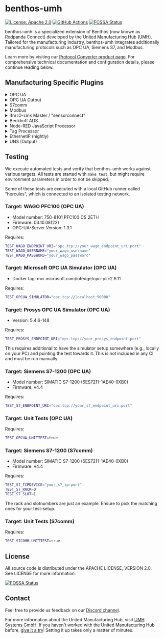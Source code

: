# benthos-umh

[![License: Apache 2.0](https://img.shields.io/badge/License-Apache2.0-blue.svg)](https://www.apache.org/licenses/LICENSE-2.0)
[![GitHub Actions](https://github.com/united-manufacturing-hub/benthos-umh/workflows/main/badge.svg)](https://github.com/united-manufacturing-hub/benthos-umh/actions)
[![FOSSA Status](https://app.fossa.com/api/projects/git%2Bgithub.com%2Funited-manufacturing-hub%2Fbenthos-umh.svg?type=shield)](https://app.fossa.com/projects/git%2Bgithub.com%2Funited-manufacturing-hub%2Fbenthos-umh?ref=badge_shield)

benthos-umh is a specialized extension of Benthos (now known as Redpanda Connect) developed by the [United Manufacturing Hub (UMH)](https://www.umh.app). Tailored for the manufacturing industry, benthos-umh integrates additionally manufacturing protocols such as OPC UA, Siemens S7, and Modbus.

Learn more by visiting our [Protocol Converter product page](https://www.umh.app/product/protocol-converter). For comprehensive technical documentation and configuration details, please continue reading below.

## Manufacturing Specific Plugins
<details>
<summary>
OPC UA
</summary>

### OPC UA (Input)

The plugin is designed to browse and subscribe to all child nodes within a folder for each configured NodeID, provided that the NodeID represents a folder. It features a recursion depth of up to 10 levels, enabling thorough exploration of nested folder structures. The browsing specifically targets nodes organized under the OPC UA 'Organizes' relationship type, intentionally excluding nodes under 'HasProperty' and 'HasComponent' relationships. Additionally, the plugin does not browse Objects represented by red, blue, or green cube icons in UAExpert.

Subscriptions are selectively managed, with tags having a DataType of null being excluded from subscription. Also, by default, the plugin does not subscribe to the properties of a tag, such as minimum and maximum values.

#### Datatypes
The plugin has been rigorously tested with an array of datatypes, both as single values and as arrays. The following datatypes have been verified for compatibility:

- `Boolean`
- `Byte`
- `DateTime`
- `Double`
- `Enumeration`
- `ExpandedNodeId`
- `Float`
- `Guid`
- `Int16`
- `Int32`
- `Int64`
- `Integer`
- `LocalizedText`
- `NodeId`
- `Number`
- `QualifiedName`
- `SByte`
- `StatusCode`
- `String`
- `UInt16`
- `UInt32`
- `UInt64`
- `UInteger`
- `ByteArray`
- `ByteString`
- `Duration`
- `LocaleId`
- `UtcTime`
- `Variant`
- `XmlElement`

There are specific datatypes which are currently not supported by the plugin and attempting to use them will result in errors. These include:

- Two-dimensional arrays
- UA Extension Objects
- Variant arrays (Arrays with multiple different datatypes)


#### Authentication and Security

In benthos-umh, we design security and authentication to be as robust as possible while maintaining flexibility. The software automates the process of selecting the highest level of security offered by an OPC-UA server for the selected Authentication Method, but the user can specify their own Security Policy / Security Mode if they want (see below at Configuration options)

##### Supported Authentication Methods

- **Anonymous**: No extra information is needed. The connection uses the highest security level available for anonymous connections.
- **Username and Password**: Specify the username and password in the configuration. The client opts for the highest security level that supports these credentials.
- **Certificate (Future Release)**: Certificate-based authentication is planned for future releases.

#### Metadata outputs

The plugin provides metadata for each message, that can be used to create a topic for the output, as shown in the example above. The metadata can also be used to create a unique identifier for each message, which is useful for deduplication.

| Metadata                 | Description                                                                                                                                          |
|--------------------------|------------------------------------------------------------------------------------------------------------------------------------------------------|
| `opcua_tag_name`         | The sanitized ID of the Node that sent the message. This is always unique between nodes                                                              |
| `opcua_tag_path`        | A dot-separated path to the tag, created by joining the BrowseNames.                                                                                 |
| `opcua_tag_group`        | Other name for `opcua_tag_path`                                                                                  |
| `opcua_tag_type`         | The data type of the node optimized for benthos, which can be either a number, string or bool. For the original one, check out `opcua_attr_datatype` |
| `opcua_source_timestamp` | The SourceTimestamp of the OPC UA node                                                                                                               |
| `opcua_server_timestamp` | The ServerTimestamp of the OPC UA node                                                                                                               |
| `opcua_attr_nodeid`      | The NodeID attribute of the Node as a string                                                                                                         |
| `opcua_attr_nodeclass`   | The NodeClass attribute of the Node as a string                                                                                                      |
| `opcua_attr_browsename`  | The BrowseName attribute of the Node as a string                                                                                                     |
| `opcua_attr_description` | The Description attribute of the Node as a string                                                                                                    |
| `opcua_attr_accesslevel` | The AccessLevel attribute of the Node as a string                                                                                                    |
| `opcua_attr_datatype`    | The DataType attribute of the Node as a string                                                                                                       |

Taking as example the following OPC-UA structure:

```text
Root
└── ns=2;s=FolderNode
    ├── ns=2;s=Tag1
    ├── ns=2;s=Tag2
    └── ns=2;s=SubFolder
        ├── ns=2;s=Tag3
        └── ns=2;s=Tag4
```

Subscribing to `ns=2;s=FolderNode` would result in the following metadata:

| `opcua_tag_name` | `opcua_tag_group`      |
|------------------|------------------------|
| `Tag1`           | `FolderNode`           |
| `Tag2`           | `FolderNode`           |
| `Tag3`           | `FolderNode.SubFolder` |
| `Tag4`           | `FolderNode.SubFolder` |

#### Configuration Options

The following options can be specified in the `benthos.yaml` configuration file:

```yaml
input:
  opcua:
    endpoint: 'opc.tcp://localhost:46010'
    nodeIDs: ['ns=2;s=IoTSensors']
    username: 'your-username'  # optional (default: unset)
    password: 'your-password'  # optional (default: unset)
    insecure: false | true # DEPRECATED, see below
    securityMode: None | SignAndEncrypt # optional (default: unset)
    securityPolicy: None | Basic128Rsa15 | Basic256 | Basic256Sha256  # optional (default: unset)
    serverCertificateFingerprint: 'sha3-fingerprint-of-cert' # optional (default: unset)
    clientCertificate: 'your-fixed-base64-encoded-certificate' # optional (default: unset)
    userCertificate: 'base64-encoded-user-PEM-certificate' # optional (default: unset)
    userPrivateKey: 'base64-encoded-user-PEM-private-key' # optional (default: unset)
    subscribeEnabled: false | true # optional (default: false)
    useHeartbeat: false | true # optional (default: false)
    pollRate: 1000 # optional (default: 1000) The rate in milliseconds at which to poll the OPC UA server when not using subscriptions
    autoReconnect: false | true # optional (default: false)
    reconnectIntervalInSeconds: 5 # optional (default: 5) The rate in seconds at which to reconnect to the OPC UA server when the connection is lost
```

##### Endpoint

You can specify the endpoint in the configuration file. Node endpoints are automatically discovered and selected based on the authentication method.

```yaml
input:
  opcua:
    endpoint: 'opc.tcp://localhost:46010'
    nodeIDs: ['ns=2;s=IoTSensors']
```

##### Node IDs

You can specify the node IDs in the configuration file (currently only namespaced node IDs are supported):

```yaml
input:
  opcua:
    endpoint: 'opc.tcp://localhost:46010'
    nodeIDs: ['ns=2;s=IoTSensors']
```

##### Username and Password

If you want to use username and password authentication, you can specify them in the configuration file:

```yaml
input:
  opcua:
    endpoint: 'opc.tcp://localhost:46010'
    nodeIDs: ['ns=2;s=IoTSensors']
    username: 'your-username'
    password: 'your-password'
```

#### User Certificate and Private Key
  - **Keys**: `userCertificate`, `userPrivateKey`
  - **Description**: Credentials for User certificate-based authentication.
  - `userCertificate`: Base64-encoded certificate in either PEM (.pem) or DER (.der) format.
  - `userPrivateKey`: Base64-encoded private key in PEM (.pem) format only.
  - Certificate-based authentication provides stronger security than username/password for high-security environments.
  - Proper protection of the private key and certificate validation on both client and server are essential.
  - **Configuration Example**:

```yaml
input:
  opcua:
    endpoint: 'opc.tcp://localhost:46010'
    nodeIDs: ['ns=2;s=IoTSensors']
    securityMode: SignAndEncrypt
    securityPolicy: Basic256Sha256
    userCertificate: 'base64-encoded certificate (.pem or .der)'
    userPrivateKey: 'base64-encoded private key (.pem only)'
```

##### Security Options

> To ensure a fully secure connection, you must explicitly configure all of the following security options. However, if these settings seem overwhelming, you can leave them unspecified. In that case, **benthos-umh** will automatically scan for and connect to available endpoints until it succeeds—and then it will log the recommended security settings for your future configuration.

OPC UA supports various security modes and security policies. These options define how messages are signed or encrypted and which cryptographic algorithms are used. In the configuration, you can specify the following:

- **Security Mode**: Defines the level of security applied to messages.
  - **Key**: `securityMode`
  - **Values**:
    - **None**: No security is applied; messages are neither signed nor encrypted.
    - **Sign**: Messages are signed for integrity and authenticity but not encrypted.
    - **SignAndEncrypt**: The highest level of security where messages are both signed and encrypted.

- **Security Policy**: Specifies the cryptographic algorithms used for signing/encrypting messages.
  - **Key**: `securityPolicy`
  - **Values**:
    - **None**: No security applied.
    - **Basic128Rsa15** (**deprecated**): Insecure due to SHA-1. Often disabled on servers by default.
    - **Basic256** (**deprecated**): Insecure due to SHA-1. Often disabled on servers by default.
    - **Basic256Sha256**: Recommended. Uses SHA-256 and provides stronger security.

- **Server Certificate Fingerprint**:
  - **Key**: `serverCertificateFingerprint`
  - **Description**: A SHA3-512 hash of the server’s certificate, used to verify you are connecting to the correct server.
  - If you specify this field, the client will verify that the server’s certificate matches the given fingerprint. If there’s a mismatch, the connection is rejected.
  - If omitted while **still using encryption** (`Sign` or `SignAndEncrypt`), the client will attempt to connect and then **log** the server’s actual fingerprint. You can copy that fingerprint into your config to be certain you’re connecting to the intended server.
  - In future releases, omitting the fingerprint may become a warning or block deployment in certain environments.

- **Client Certificate**:
  - **Key**: `clientCertificate`
  - **Description**: A Base64‐encoded PEM bundle (certificate + private key).
  - When using encryption (`Sign` or `SignAndEncrypt`), the client must present a certificate to the server. If you **do not** provide one, the system **auto‐generates** a random certificate at startup.
  - The auto‐generated certificate is logged in Base64 so you can copy/paste it into your configuration. This allows the server to trust the same client certificate across restarts instead of generating a new one each time.
  - Whenever a certificate is created, and the OPC UA server's settings do not allow automatic acceptance of client certificates, you will need to manually trust the client certificate in the server's settings. The client's name will be displayed, enabling you to uniquely identify it in the certificate list.


If you want to connect with security options, you will at least have to provide the following sample:

```yaml
input:
  opcua:
    endpoint: 'opc.tcp://localhost:46010'
    nodeIDs: ['ns=2;s=IoTSensors']
    securityMode: SignAndEncrypt
    securityPolicy: Basic256Sha256
    serverCertificateFingerprint: 'sha3-fingerprint-of-cert'
    clientCertificate: 'your-fixed-base64-encoded-certificate' # optional but recommended
```


##### Insecure Mode

This is now deprecated. By default, benthos-umh will now connect via SignAndEncrypt and Basic256Sha256 and if this fails it will fall back to insecure mode.

##### Pull and Subscribe Methods

Benthos-umh supports two modes of operation: pull and subscribe. In pull mode, it pulls all nodes every second, regardless of changes. In subscribe mode, it only sends data when there's a change in value, reducing unnecessary data transfer.

| Method    | Advantages                                                                                                                                                                                                                                    | Disadvantages                                                                                                        |
|-----------|-----------------------------------------------------------------------------------------------------------------------------------------------------------------------------------------------------------------------------------------------|----------------------------------------------------------------------------------------------------------------------|
| Pull      | - Provides real-time data visibility, e.g., in MQTT Explorer. <br> - Clearly differentiates between 'no data received' and 'value did not change' scenarios, which can be crucial for documentation and proving the OPC-UA client's activity. | - Results in higher data throughput as it pulls all nodes at the configured poll rate (default: every second), regardless of changes. |
| Subscribe | - Data is sent only when there's a change in value, reducing unnecessary data transfer.                                                                                                                                                       | - Less visibility into real-time data status, and it's harder to differentiate between no data and unchanged values. |

```yaml
input:
  opcua:
    endpoint: 'opc.tcp://localhost:46010'
    nodeIDs: ['ns=2;s=IoTSensors']
    subscribeEnabled: true
```

##### UseHeartbeat

If you are unsure if the OPC UA server is actually sending new data, you can enable `useHeartbeat` by setting it to true. It will automatically subscribe to the OPC UA server time, and will re-connect automatically if it does not receive an update within 10 seconds.

```yaml
input:
  opcua:
    useHeartbeat: true
```

##### Browse Hierarchical References (Option until version 0.5.2)

**NOTE**: This property is removed in version 0.6.0 and made as a standard way to browse OPCUA nodes. From version 0.6.0 onwards, opcua_plugin will browse all nodes with Hierarchical References.

The plugin offers an option to browse OPCUA nodes by following Hierarchical References. By default, this feature is disabled (`false`), which means the plugin will only browse a limited subset of reference types, including:
- `HasComponent`
- `Organizes`
- `FolderType`
- `HasNotifier`

When set to `true`, the plugin will explore a broader range of node references. For a deeper understanding of the different reference types, refer to the [Standard References Type documentation](https://qiyuqi.gitbooks.io/opc-ua/content/Part3/Chapter7.html).

**Recommendation**: Enable this option (`browseHierarchicalReferences: true`) for more comprehensive node discovery.

```yaml
input:
  opcua:
    browseHierarchicalReferences: true
```

##### Auto Reconnect

If the connection is lost, the plugin will automatically reconnect to the OPC UA server. This is useful if the OPC UA server is unstable or if the network is unstable.

```yaml
input:
  opcua:
    autoReconnect: true
```

##### Reconnect Interval

The interval in seconds at which to reconnect to the OPC UA server when the connection is lost. This is only used if `autoReconnect` is set to true.

```yaml
input:
  opcua:
    reconnectIntervalInSeconds: 5
```
</details>

<details>
<summary>
OPC UA Output
</summary>

### OPC UA Output

The **OPC UA output** plugin writes data into an OPC UA server (e.g., a PLC). This plugin supports optional read-back (handshake) to confirm the write.

> **Data Transformations**
> It is recommended to perform JSON-to-field transformations _before_ this plugin (e.g., via [Node-RED JavaScript](#node-red-javascript-processor) or [Bloblang](https://www.benthos.dev/docs/guides/bloblang/about)). That way, you feed the final fields directly to this plugin without extra logic here.

---

#### Basic Configuration

```yaml
output:
  opcua:
    # endpoint, username, password, securityMode, securityPolicy, serverCertificateFingerprint, clientCertificate
    # see OPC UA Input for more information

    nodeMappings:
      - nodeId: "ns=2;s=MySetpoint"
        valueFrom: "setpoint"   # The JSON field to write
        dataType: "Int32"       # OPC UA data type (required)
      - nodeId: "ns=2;s=MyEnableFlag"
        valueFrom: "enable_flag"
        dataType: "Boolean"     # OPC UA data type (required)

    handshake:
      enabled: true               # enable read-back
      readbackTimeoutMs: 2000     # how long to wait for the new value to appear

      maxWriteAttempts: 3         # how many times to retry if the write fails
      timeBetweenRetriesMs: 1000  # time (ms) between write retries
```

#### Supported Data Types

The OPC UA output plugin supports the following commonly used data types for writing to OPC UA servers:

- `Boolean`: True/false values
- `Byte`: 8-bit unsigned integer (0 to 255)
- `SByte`: 8-bit signed integer (-128 to 127)
- `Int16`: 16-bit signed integer
- `UInt16`: 16-bit unsigned integer
- `Int32`: 32-bit signed integer
- `UInt32`: 32-bit unsigned integer
- `Int64`: 64-bit signed integer
- `UInt64`: 64-bit unsigned integer
- `Float`: 32-bit floating-point number
- `Double`: 64-bit floating-point number
- `String`: UTF-8 encoded string
- `DateTime`: Date and time values

**Note:** When selecting a data type, ensure it matches the expected type on the OPC UA server. Mismatched types may cause write operations to fail or data to be interpreted incorrectly.

**Fields:**

| Field                                   | Description                                                                                                                                                         |
|-----------------------------------------|---------------------------------------------------------------------------------------------------------------------------------------------------------------------|
| **nodeMappings** (array)               | List of nodes to write to, each with:<br>- `nodeId`: The OPC UA Node ID, e.g., `"ns=2;s=MyVariable"`<br>- `valueFrom`: The JSON field name (string) in your message containing the final value.<br>- `dataType`: The OPC UA data type for the value (e.g., `"Boolean"`, `"Int32"`, `"Double"`, etc.) |
| **handshake**                           | (Optional) A sub-config for read-back validation.                                                                                                                   |
| **handshake.enabled**                  | Default `true` (for safe writes). If `true`, the plugin attempts to read the node(s) after writing. If the new value doesn’t match, the write is considered failed. |
| **handshake.readbackTimeoutMs**         | How long to wait for the server to show the updated value. If it times out, the plugin fails (Benthos will not ACK the message).                                    |
| **handshake.maxWriteAttempts**         | Number of write attempts if the server fails (default 1).                                                                                                           |
| **handshake.timeBetweenRetriesMs**      | Delay between write attempts (default 1000 ms).                                                                                                                     |

---

#### Usage Example

**Incoming Message** (e.g., from a Benthos input or pipeline):
```json
{
  "setpoint": 123,
  "enable_flag": true
}
```

**Plugin Configuration**:
```yaml
output:
  opcua:
    endpoint: "opc.tcp://192.168.0.10:4840"
    nodeMappings:
      - nodeId: "ns=2;s=MySetpoint"
        valueFrom: "setpoint"
        dataType: "Int32"
      - nodeId: "ns=2;s=MyEnableFlag"
        valueFrom: "enable_flag"
        dataType: "Boolean"

    handshake:
      enabled: true
      readbackTimeoutMs: 2000
      maxWriteAttempts: 3
      timeBetweenRetriesMs: 1000
```

**Behavior**:
1. The plugin connects to the OPC UA server at `opc.tcp://192.168.0.10:4840`.
2. It **writes** the field `setpoint=123` to node `ns=2;s=MySetpoint` and `enable_flag=true` to `ns=2;s=MyEnableFlag`.
3. Immediately after, it **reads** these nodes back:
   - If the server now reports `MySetpoint=123` and `MyEnableFlag=true`, the write is considered successful.
   - If the read times out after 2 s or shows a different value, the plugin fails the write. Benthos will *not* ACK the message upstream, so it can be retried or routed to an error output.
4. Assuming success, the message is **acknowledged** and removed from the pipeline.

If, for example, the `ns=2;s=MyEnableFlag` node is read-only or the server rejects the update, the read-back will fail, causing the plugin to retry up to 3 times (`maxWriteAttempts`). If all attempts fail, Benthos escalates the failure.

---

#### Handshake & Acknowledgment

By default, the plugin **reads back** each node it wrote to confirm the new value appears. This ensures:

1. **Benthos Message ACK**: If the read-back fails or times out, the output plugin fails. Benthos will _not_ acknowledge the message upstream, and you can configure fallback or retry strategies.
2. **Consistent Setpoints**: If the OPC UA server discards or modifies the value, you’ll see an immediate error.

> **Disable** the handshake by setting `handshake.enabled: false` if you prefer no read-back check (faster, but less safe).

**Example**: If you disable the handshake:
```yaml
handshake:
  enabled: false
```
The plugin will write to the OPC UA server but **not** confirm. It will “succeed” as soon as the write request is sent.

---

#### Implementation Details & Future Outlook

For many industrial use cases, you might need more than just writing a value and reading it back:

1. **De-duplication**: If you re-send the same “command” multiple times, do you want the PLC to ignore duplicates?
   - *Now*: Implement a unique command ID (UUID) in your message and let the PLC store/ignore duplicates. Or handle it in your Benthos pipeline (e.g., a “dedupe” processor).
   - *Future*: We may add a built-in “ActionUUID” handshake, which compares a known ID in another read node.

2. **Time-Window Checks**: Only accept a command if it arrives before a certain expiration.
   - *Now*: Use a preceding [nodered_js processor](#node-red-javascript-processor) or Bloblang to drop the message if `timestamp_now - msg.timestamp > threshold`.
   - *Future*: We might add plugin-level config like `rejectOlderThanMs` if demand arises.

3. **Separate Acknowledgment Node**: Some PLCs use a separate ack node (e.g., `CommandAck`) that signals the command was _processed_.
   - *Now*: Implement in the PLC + a custom “double read” with a second plugin instance (or a separate input that waits for the ack).
   - *Future*: We may add an advanced handshake config that reads a different node (rather than the same node) and checks for a specific “ACK” value.

With Benthos, the “at least once” acknowledgment ensures that if writing fails, the message can be retried or routed. This plugin’s minimal default handshake (read-back from the same node) is a strong start for safer OPC UA setpoints, and we’ll grow it over time if more advanced scenarios are needed.

</details>

<details>
<summary>
S7comm
</summary>

### S7comm

This input is tailored for the S7 communication protocol, facilitating a direct connection with S7-300, S7-400, S7-1200, and S7-1500 series PLCs.

For more modern PLCs like the S7-1200 and S7-1500 the following two changes need to be done to use them:
1. "Optimized block access" must be disabled for the DBs we want to access
2. In the "Protection" section of the CPU Properties, enable the "Permit access with PUT/GET" checkbox

#### Configuration
```yaml
input:
  s7comm:
    tcpDevice: '192.168.0.1' # IP address of the S7 PLC
    rack: 0                  # Rack number of the PLC. Defaults to 0
    slot: 1                  # Slot number of the PLC. Defaults to 1
    batchMaxSize: 480         # Maximum number of addresses per batch request. Defaults to 480
    timeout: 10             # Timeout in seconds for connections and requests. Default to 10
    disableCPUInfo: false # Set this to true to not fetch CPU information from the PLC. Should be used when you get the error 'Failed to get CPU information'
    addresses:               # List of addresses to read from
      - "DB1.DW20"     # Accesses a double word at location 20 in data block 1
      - "DB1.S30.10"   # Accesses a 10-byte string at location 30 in data block 1
```

#### Configuration Parameters

- **tcpDevice**: IP address of the Siemens S7 PLC.
- **rack**: Identifies the physical location of the CPU within the PLC rack.
- **slot**: Identifies the specific CPU slot within the rack.
- **batchMaxSize**: Maximum count of addresses bundled in a single batch request. This affects the PDU size.
- **timeout**: Timeout duration in milliseconds for connection attempts and read requests.
- **disableCPUInfo**: Set this to true to not fetch CPU information from the PLC. Should be used when you get the error 'Failed to get CPU information'
- **addresses**: Specifies the list of addresses to read. The format for addresses is `<area>.<type><address>[.extra]`, where:
  - `area`: Specifies the direct area access, e.g., "DB1" for data block one. Supported areas include inputs (`PE`), outputs (`PA`), Merkers (`MK`), DB (`DB`), counters (`C`), and timers (`T`).
  - `type`: Indicates the data type, such as bit (`X`), byte (`B`), word (`W`), double word (`DW`), integer (`I`), double integer (`DI`), real (`R`), date-time (`DT`), and string (`S`). Some types require an 'extra' parameter, e.g., the bit number for `X` or the maximum length for `S`.

#### Output

Similar to the OPC UA input, this outputs for each address a single message with the payload being the value that was read. To distinguish messages, you can use meta("s7_address") in a following benthos bloblang processor.

</details>
<details>
<summary>
Modbus
</summary>

### Modbus

The Modbus plugin facilitates communication with various types of Modbus devices. It supports reading from four types of registers: coils, discrete inputs, holding registers, and input registers. Each data item configuration requires specifying the register type, address, and the data type to be read. The plugin supports multiple data types including integers, unsigned integers, floats, and strings across different sizes and formats.

Data reads can be configured to occur at a set interval, allowing for consistent data polling. Advanced features like register optimization and workarounds for device-specific quirks are also supported to enhance communication efficiency and compatibility.

#### Metadata Outputs

For each read operation, the plugin outputs detailed metadata that includes various aspects of the read operation, which can be utilized to effectively tag, organize, and utilize the data within a system. This metadata encompasses identifiers, data types, and register specifics to ensure precise tracking and utilization of the Modbus data.

Below is the extended metadata output schema provided by the plugin:

| Metadata                   | Description                                                                     |
|----------------------------|---------------------------------------------------------------------------------|
| `modbus_tag_name`          | Sanitized tag name, with special characters removed for compatibility.          |
| `modbus_tag_name_original` | Original tag name, as defined in the device configuration.                      |
| `modbus_tag_datatype`      | Original Modbus data type of the tag.                                           |
| `modbus_tag_datatype_json` | Data type of the tag suitable for JSON representation: number, bool, or string. |
| `modbus_tag_address`       | String representation of the tag's Modbus address.                              |
| `modbus_tag_length`        | The length of the tag in registers, relevant for string or array data types.    |
| `modbus_tag_register`      | The specific Modbus register type where the tag is located.                     |
| `modbus_tag_slaveid`       | The slave ID where the tag is coming from                                       |

This enhanced metadata schema provides comprehensive data for each read operation, ensuring that users have all necessary details for effective data management and application integration.

#### Configuration Options

Below are the comprehensive configuration options available in the configuration file for the Modbus plugin. This includes settings for device connectivity, data reading intervals, optimization strategies, and detailed data item configurations.

```yaml
input:
  modbus:
    controller: 'tcp://localhost:502'
    transmissionMode: 'TCP'
    slaveIDs:
      - 1
    timeout: '1s'
    busyRetries: 3
    busyRetriesWait: '200ms'
    timeBetweenReads: '1s'
    optimization: 'none'
    byteOrder: 'ABCD'
    addresses:
      - name: "firstFlagOfDiscreteInput"
        register: "discrete"
        address: 1
        type: "BIT"
        output: "BOOL"
      - name: "zeroElementOfInputRegister"
        register: "input"
        address: 0
        type: "UINT16"
```

##### Controller

Specifies the network address of the Modbus controller:

```yaml
input:
  modbus:
    controller: 'tcp://localhost:502'
```

##### Transmission Mode

Defines the Modbus transmission mode. Can be "TCP" (default), "RTUOverTCP", "ASCIIOverTCP":

```yaml
input:
  modbus:
    transmissionMode: 'TCP'
```

##### Slave IDs

Configure the modbus slave IDs :

```yaml
input:
  modbus:
    slaveIDs:
      - 1
      - 2
```

For backwars compatbility there is also `slaveID: 1`, which allows setting only a single Modbus slave.

##### Retry Settings & Timeout

Configurations to handle retries in case of communication failures:

```yaml
input:
  modbus:
    busyRetries: 3
    busyRetriesWait: '200ms'
    timeout: '1s'
```

##### Time Between Reads

Defines how frequently the Modbus device should be polled:

```yaml
input:
  modbus:
    timeBetweenReads: '1s'
```

##### Optimization

The Modbus plugin offers several strategies to optimize data read requests, enhancing efficiency and reducing network load when interacting with Modbus devices. These strategies are designed to adjust the organization and batching of requests based on device capabilities and network conditions.

The available optimization strategies are:
- **none**: This is the default setting where no optimization is applied. The plugin groups read requests according to the defined metrics without further optimization. Suitable for systems with simple setups or minimal performance requirements.

- **max_insert**: Enhances efficiency by collating read requests across all defined metrics and filling in gaps (non-consecutive registers) to minimize the total number of requests. This strategy is ideal for complex systems with numerous data points, as it significantly reduces network traffic and processing time.

- **shrink**: Reduces the size of each request by stripping leading and trailing fields marked with an omit flag. This can decrease the overall data payload and improve processing times, especially when many fields are optional or conditional.

- **rearrange**: Allows rearranging fields between requests to reduce the number of registers accessed while maintaining the minimal number of requests. This strategy optimizes the order of fields to minimize the spread across registers.

- **aggressive**: Similar to "rearrange" but allows mixing of groups. This approach may reduce the number of requests at the cost of accessing more registers, potentially touching more data than necessary to consolidate requests.

Each strategy can be tailored with parameters such as `OptimizationMaxRegisterFill` to control how aggressively the system attempts to optimize data reads. For example, the `max_insert` option can be configured to limit the number of additional registers filled to reduce gaps:

```yaml
input:
  modbus:
    optimization: 'max_insert'
    optimizationMaxRegisterFill: 10
```

Additional Configuration for Optimization Strategies:

- **OptimizationMaxRegisterFill**: Specifies the maximum number of registers the optimizer is allowed to insert between non-consecutive registers in the `max_insert` strategy.

##### Byte Order

The `byteOrder` configuration specifies how bytes within the registers are ordered, which is essential for correctly interpreting the data read from a Modbus device. Different devices or systems may represent multi-byte data types (like integers and floating points) in various byte orders. The options are:

- **ABCD**: Big Endian (Motorola format) where the most significant byte is stored first.
- **DCBA**: Little Endian (Intel format) where the least significant byte is stored first.
- **BADC**: Big Endian with byte swap where bytes are stored in a big-endian order but each pair of bytes is swapped.
- **CDAB**: Little Endian with byte swap where bytes are stored in little-endian order with each pair of bytes swapped.

```yaml
input:
  modbus:
    byteOrder: 'ABCD'
```

##### Modbus Workaround

The Modbus plugin incorporates specific workarounds to address compatibility and performance issues that may arise with various Modbus devices. These workarounds ensure the plugin can operate efficiently even with devices that have unique quirks or non-standard Modbus implementations.

```yaml

input:
  modbus:
    workarounds:
      pauseAfterConnect: '500ms'
      oneRequestPerField: true
      readCoilsStartingAtZero: true
      timeBetweenRequests: '100ms'
      stringRegisterLocation: 'upper'
```

1. **Pause After Connect**
  - **Description**: Introduces a delay before sending the first request after establishing a connection.
  - **Purpose**: This is particularly useful for slow devices that need time to stabilize a connection before they can process requests.
  - **Default**: `0s`
  - **Configuration Example**:
    ```yaml
    pauseAfterConnect: '500ms'
    ```

2. **One Request Per Field**
  - **Description**: Configures the system to send each field request separately.
  - **Purpose**: Some devices may have limitations that prevent them from handling multiple field requests in a single Modbus transaction. Isolating requests ensures compatibility.
  - **Default**: `false`
  - **Configuration Example**:
    ```yaml
    oneRequestPerField: true
    ```

3. **Read Coils Starting at Zero**
  - **Description**: Adjusts the starting address for reading coils to begin at address 0 instead of 1.
  - **Purpose**: Certain devices may map their coil addresses starting from 0, which is non-standard but not uncommon.
  - **Default**: `false`
  - **Configuration Example**:
    ```yaml
    readCoilsStartingAtZero: true
    ```

4. **Time Between Requests**
  - **Description**: Sets the minimum interval between consecutive requests to the same device.
  - **Purpose**: Prevents the overloading of Modbus devices by spacing out the requests, which is critical in systems where devices are sensitive to high traffic.
  - **Default**: `0s`
  - **Configuration Example**:
    ```yaml
    timeBetweenRequests: '100ms'
    ```

5. **String Register Location**
  - **Description**: Specifies which part of the register to use for string data after byte-order conversion.
  - **Options**:
    - `lower`: Uses only the lower byte of each register.
    - `upper`: Uses only the upper byte of each register.
    - If left empty, both bytes of the register are used.
  - **Purpose**: Some devices may place string data only in specific byte locations within a register, necessitating this adjustment for correct string interpretation.
  - **Default**: Both bytes used.
  - **Configuration Example**:
    ```yaml
    stringRegisterLocation: 'upper'
    ```

##### Addresses

The Modbus plugin provides a highly configurable way to specify which data points (addresses) to read from Modbus devices. Each address configuration allows precise definition of what data to read, how it's interpreted, and how it should be scaled or formatted before use.
```yaml
input:
  modbus:
    addresses:
      - name: "firstFlagOfDiscreteInput"
        register: "discrete"
        address: 1
        type: "BIT"
        output: "BOOL"
      - name: "zeroElementOfInputRegister"
        register: "input"
        address: 0
        type: "UINT16"
```

1. **Name**
  - **Description**: Identifier for the data point being configured.
  - **Configuration Example**:
    ```yaml
    name: "TemperatureSensor"
    ```

2. **Register**
  - **Description**: Specifies the type of Modbus register to query. Options include "coil", "discrete", "holding", or "input".
  - **Default**: "holding"
  - **Configuration Example**:
    ```yaml
    register: "holding"
    ```

3. **Address**
  - **Description**: The Modbus register address from which data should be read.
  - **Configuration Example**:
    ```yaml
    address: 3
    ```

4. **Type**
  - **Description**: Specifies the data type of the field, which determines how the data read from the register is interpreted. This setting is crucial as it affects how the raw data from Modbus registers is processed and used. The available data types cater to various data resolutions and formats, ranging from single-bit signals to full 64-bit precision, including special formats for strings and floating-point numbers.
  - **Options**:
    - `BIT`: Single bit of a register.
    - `INT8L`: 8-bit integer (low byte).
    - `INT8H`: 8-bit integer (high byte).
    - `UINT8L`: 8-bit unsigned integer (low byte).
    - `UINT8H`: 8-bit unsigned integer (high byte).
    - `INT16`: 16-bit integer.
    - `UINT16`: 16-bit unsigned integer.
    - `INT32`: 32-bit integer.
    - `UINT32`: 32-bit unsigned integer.
    - `INT64`: 64-bit integer.
    - `UINT64`: 64-bit unsigned integer.
    - `FLOAT16`: 16-bit floating point (IEEE 754).
    - `FLOAT32`: 32-bit floating point (IEEE 754).
    - `FLOAT64`: 64-bit floating point (IEEE 754).
    - `STRING`: A sequence of bytes converted to a string.

5. **Length**
  - **Description**: Number of registers to read, primarily used when the data type is "STRING".
  - **Default**: 0
  - **Configuration Example**:
    ```yaml
    length: 2
    ```

6. **Bit**
  - **Description**: Relevant only for BIT data type, specifying which bit of the register to read.
  - **Default**: 0
  - **Configuration Example**:
    ```yaml
    bit: 7
    ```

7. **Scale**
  - **Description**: A multiplier applied to the numeric data read from the register, used to scale values to the desired range or unit.
  - **Default**: 0.0
  - **Configuration Example**:
    ```yaml
    scale: 0.1
    ```

8. **Output**
  - **Description**: Specifies the data type of the output field. Options include "INT64", "UINT64", "FLOAT64", or "native" (which retains the original data type without conversion).
  - **Default**: Defaults to FLOAT64 if "scale" is provided and to the input "type" class otherwise (i.e. INT* -> INT64, etc).
  - **Configuration Example**:
    ```yaml
    output: "FLOAT64"
    ```

</details>
<details>
<summary>
ifm IO-Link Master / "sensorconnect"
</summary>

### ifm IO-Link Master / "sensorconnect"

The SensorConnect plugin facilitates communication with ifm electronic’s IO-Link Masters devices, such as the AL1350 or AL1352 IO-Link Masters.
It also supports EIO404 Bluetooth mesh base stations with EIO344 Bluetooth mesh IO-Link adapters.
It enables the integration of sensor data into Benthos pipelines by connecting to the device over HTTP and processing data from connected sensors, including digital inputs and IO-Link devices.
The plugin handles parsing and interpreting IO-Link data using IODD files, converting raw sensor outputs into human-readable data.

It was previously known as [sensorconnect](https://github.com/united-manufacturing-hub/united-manufacturing-hub/tree/staging/golang/cmd/sensorconnect).

#### Configuration
Below is an example configuration demonstrating all available options for the sensorconnect plugin. This includes settings for device connectivity, IODD API URLs, and detailed device-specific configurations.
```yaml
input:
  sensorconnect:
    device_address: '192.168.0.1' # IP address of the IO-Link Master
    iodd_api: 'https://management.umh.app/iodd' # URL of the IODD API
    devices:
      - device_id: 1234
        vendor_id: 5678
        iodd_url: "https://example.com/iodd/device1234.xml"
      - device_id: 2345
        vendor_id: 6789
        iodd_url: "https://example.com/iodd/device2345.xml"
```

#### Configuration Options

##### Device Address

Specifies the IP address of the ifm IO-Link Master device

```yaml
input:
  sensorconnect:
    device_address: '192.168.0.1'
```

##### IODD API

Defines the URL of the IODD API, which is used to fetch IODD files for connected devices. Defaults to `https://management.umh.app/iodd` and should not be changed except for development purposes.

```yaml
input:
  sensorconnect:
    iodd_api: 'https://management.umh.app/iodd'
```

##### Devices

Provides a list of devices to provide for a given device_id and vendor_id,  a fallback iodd_url (in case the IODD file is not available via the IODD API).

```yaml
input:
  sensorconnect:
    devices:
      - device_id: 509 # Device ID of the IO-Link device
        vendor_id: 2035 # Vendor ID of the IO-Link device
        iodd_url: "https://yourserver.com/iodd/KEYENCE-FD-EPA1-20230410-IODD1.1.xml" # URL of the IODD file for the device. You might need to download this from the vendors website and self-host it.
```

#### Output
The payload of each message is a JSON object containing the sensor data, structured according to the data provided by the connected device. The exact structure of the payload depends on the specific sensors connected to the SensorConnect device and the data they provide.

Example for a VVB001 vibration sensor:
```json
{
  "Crest": 41,
  "Device status": 0,
  "OUT1": true,
  "OUT2": true,
  "Temperature": 394,
  "a-Peak": 2,
  "a-Rms": 0,
  "v-Rms": 0
}

```
#### Metadata Outputs

For each read operation, the plugin outputs detailed metadata that includes various aspects of the read operation, which can be utilized to effectively tag, organize, and utilize the data within a system.

Below is the extended metadata output schema provided by the plugin:

| Metadata                                 | Description                                                       |
|------------------------------------------|-------------------------------------------------------------------|
| `sensorconnect_port_mode`                | The mode of the port, e.g., digital-input or io-link.             |
| `sensorconnect_port_number`              | The number of the port on the ifm IO-Link Master device.          |
| `sensorconnect_port_iolink_vendor_id`    | The IO-Link vendor ID of the connected device (if applicable).    |
| `sensorconnect_port_iolink_device_id`    | The IO-Link device ID of the connected device (if applicable).    |
| `sensorconnect_port_iolink_product_name` | The product name of the connected IO-Link device (if applicable). |
| `sensorconnect_port_iolink_serial`       | The serial number of the connected IO-Link device.                |
| `sensorconnect_device_product_code`      | The product code of the connected IO-Link device.                 |
| `sensorconnect_device_serial_number`     | The serial number of the connected IO-Link device                 |

</details>
<details>
<summary>
Beckhoff ADS
</summary>

### Beckhoff ADS

Input for Beckhoff's ADS protocol. Supports batch reading and notifications. Beckhoff recommends limiting notifications to approximately 500 to avoid overloading the controller.
This input only supports symbols and not direct addresses.

**This plugin is community supported only. If you encounter any issues, check out the [original repository](https://github.com/RuneRoven/benthosADS) for more information, or ask around in our Discord.**

```yaml
---
input:
  ads:
    targetIP: '192.168.3.70'        # IP address of the PLC
    targetAMS: '5.3.69.134.1.1'     # AMS net ID of the target
    targetPort: 48898               # Port of the target internal gateway
    runtimePort: 801                # Runtime port of PLC system
    hostAMS: '192.168.56.1.1.1'     # Host AMS net ID. Usually the IP address + .1.1
    hostPort: 10500                 # Host port
    readType: 'interval'            # Read type, interval or notification
    maxDelay: 100                   # Max delay for sending notifications in ms
    cycleTime: 100                  # Cycle time for notification handler in ms
    intervalTime: 1000              # Interval time for reading in ms
    upperCase: true                 # Convert symbol names to all uppercase for older PLCs
    logLevel: "disabled"            # Log level for ADS connection
    symbols:                        # List of symbols to read from
      - "MAIN.MYBOOL"               # variable in the main program
      - "MAIN.MYTRIGGER:0:10"       # variable in the main program with 0ms max delay and 10ms cycleTime
      - "MAIN.SPEEDOS"
      - ".superDuperInt"            # Global variable
      - ".someStrangeVar"

pipeline:
  processors:
    - bloblang: |
        root = {
          meta("symbol_name"): this,
          "timestamp_ms": (timestamp_unix_nano() / 1000000).floor()
        }
output:
  stdout: {}

logger:
  level: ERROR
  format: logfmt
  add_timestamp: true
  ```

#### Connection to ADS
Connecting to an ADS device involves routing traffic through a router using the AMS net ID.
There are basically 2 ways for setting up the connection. One approach involves using the Twincat connection manager to locally scan for the device on the host and add a connection using the correct PLC credentials. The other way is to log in to the PLC using the Twincat system manager and add a static route from the PLC to the client. This is the preferred way when using benthos on a Kubernetes cluster since you have no good way of installing the connection manager.

#### Configuration Parameters
- **targetIP**: IP address of the PLC
- **targetAMS**: AMS net ID of the target
- **targetPort**: Port of the target internal gateway
- **runtimePort**: Runtime port of PLC system,  800 to 899. Twincat 2 uses ports 800 to 850, while Twincat 3 is recommended to use ports 851 to 899. Twincat 2 usually have 801 as default and Twincat 3 uses 851
- **hostAMS**: Host AMS net ID. Usually the IP address + .1.1
- **hostPort**: Host port
- **readType**: Read type for the symbols. Interval means benthos reads all symbols at a specified interval and notification is a function in the PLC where benthos sends a notification request to the PLC and the PLC adds the symbol to its internal notification system and sends data whenever there is a change.
- **maxDelay**: Default max delay for sending notifications in ms. Sets a maximum time for how long after the change the PLC must send the notification
- **cycleTime**: Default cycle time for notification handler in ms. Tells the notification handler how often to scan for changes. For symbols like triggers that is only true or false for 1 PLC cycle it can be necessary to use a low value.
- **intervalTime**: Interval time for reading in ms. For reading batches of symbols this sets the time between readings
- **upperCase**: Converts symbol names to all uppercase for older PLCs. For Twincat 2 this is often necessary.
- **logLevel**: Log level for ADS connection sets the log level of the internal log function for the underlying ADS library
- **symbols**: List of symbols to read from in the format <function.variable:maxDelay:cycleTime>, e.g., "MAIN.MYTRIGGER:0:10" is a variable in the main program with 0ms max delay and 10ms cycle time,  "MAIN.MYBOOL" is a variable in the main program with no extra arguments, so it will use the default max delay and cycle time. ".superDuperInt" is a global variable with no extra arguments. All global variables must start with a <.> e.g., ".someStrangeVar"

#### Output

Similar to the OPC UA input, this outputs for each address a single message with the payload being the value that was read. To distinguish messages, you can use meta("symbol_name") in a following benthos bloblang processor.

</details>

<details>
<summary>
Node-RED JavaScript Processor
</summary>

### Node-RED JavaScript Processor

The Node-RED JavaScript processor allows you to write JavaScript code to process messages in a style similar to Node-RED function nodes. This makes it easy to port existing Node-RED functions to Benthos or write new processing logic using familiar JavaScript syntax.

Use the `nodered_js` processor instead of the `tag_processor` when you need full control over the payload and require custom processing logic that goes beyond standard tag or time series data handling. This processor allows you to write custom JavaScript code to manipulate both the payload and metadata, providing the flexibility to implement complex transformations, conditional logic, or integrate with other systems.

#### Configuration

```yaml
pipeline:
  processors:
    - nodered_js:
        code: |
          // Your JavaScript code here
          return msg;
```

#### Message Format

Messages in Benthos and in the JavaScript processor are handled differently:

**In Benthos/Bloblang:**
```yaml
# Message content is the message itself
root = this   # accesses the message content

# Metadata is accessed via meta() function
meta("some_key")   # gets metadata value
meta some_key = "value"   # sets metadata
```

**In JavaScript (Node-RED style):**
```javascript
// Message content is in msg.payload
msg.payload   // accesses the message content

// Metadata is in msg.meta
msg.meta.some_key   // accesses metadata
```

The processor automatically converts between these formats.

#### Examples

1. **Pass Through Message**
Input message:
```json
{
  "temperature": 25.5,
  "humidity": 60
}
```

Metadata:
```yaml
sensor_id: "temp_1"
location: "room_a"
```

JavaScript code:
```yaml
pipeline:
  processors:
    - nodered_js:
        code: |
          // Message arrives as:
          // msg.payload = {"temperature": 25.5, "humidity": 60}
          // msg.meta = {"sensor_id": "temp_1", "location": "room_a"}

          // Simply pass through
          return msg;
```

Output: Identical to input

2. **Modify Message Payload**
Input message:
```json
["apple", "banana", "orange"]
```

JavaScript code:
```yaml
pipeline:
  processors:
    - nodered_js:
        code: |
          // msg.payload = ["apple", "banana", "orange"]
          msg.payload = msg.payload.length;
          return msg;
```

Output message:
```json
3
```

3. **Create New Message**
Input message:
```json
{
  "raw_value": 1234
}
```

JavaScript code:
```yaml
pipeline:
  processors:
    - nodered_js:
        code: |
          // Create new message with transformed data
          var newMsg = {
            payload: {
              processed_value: msg.payload.raw_value * 2,
              timestamp: Date.now()
            }
          };
          return newMsg;
```

Output message:
```json
{
  "processed_value": 2468,
  "timestamp": 1710254879123
}
```

4. **Drop Messages (Filter)**
Input messages:
```json
{"status": "ok"}
{"status": "error"}
{"status": "ok"}
```

JavaScript code:
```yaml
pipeline:
  processors:
    - nodered_js:
        code: |
          // Only pass through messages with status "ok"
          if (msg.payload.status === "error") {
            return null;  // Message will be dropped
          }
          return msg;
```

Output: Only messages with status "ok" pass through

5. **Working with Metadata**
Input message:
```json
{"value": 42}
```

Metadata:
```yaml
source: "sensor_1"
```

JavaScript code:
```yaml
pipeline:
  processors:
    - nodered_js:
        code: |
          // Add processing information to metadata
          msg.meta.processed = "true";
          msg.meta.count = "1";

          // Modify existing metadata
          if (msg.meta.source) {
            msg.meta.source = "modified-" + msg.meta.source;
          }

          return msg;
```

Output message: Same as input

Output metadata:
```yaml
source: "modified-sensor_1"
processed: "true"
count: "1"
```

Equivalent Bloblang:
```coffee
meta processed = "true"
meta count = "1"
meta source = "modified-" + meta("source")
```

6. **String Manipulation**
Input message:
```json
"hello world"
```

JavaScript code:
```yaml
pipeline:
  processors:
    - nodered_js:
        code: |
          // Convert to uppercase
          msg.payload = msg.payload.toUpperCase();
          return msg;
```

Output message:
```json
"HELLO WORLD"
```

7. **Numeric Operations**
Input message:
```json
42
```

JavaScript code:
```yaml
pipeline:
  processors:
    - nodered_js:
        code: |
          // Double a number
          msg.payload = msg.payload * 2;
          return msg;
```

Output message:
```json
84
```

8. **Logging**
Input message:
```json
{
  "sensor": "temp_1",
  "value": 25.5
}
```

Metadata:
```yaml
timestamp: "2024-03-12T12:00:00Z"
```

JavaScript code:
```yaml
pipeline:
  processors:
    - nodered_js:
        code: |
          // Log various aspects of the message
          console.log("Processing temperature reading:" + msg.payload.value);
          console.log("From sensor:" + msg.payload.sensor);
          console.log("At time:" + msg.meta.timestamp);

          if (msg.payload.value > 30) {
            console.warn("High temperature detected!");
          }

          return msg;
```

Output: Same as input, with log messages in Benthos logs

#### Performance Comparison

When choosing between Node-RED JavaScript and Bloblang for message processing, consider the performance implications. Here's a benchmark comparison of both processors performing a simple operation (doubling a number) on 1000 messages:

**JavaScript Processing:**
- Median: 15.4ms
- Mean: 20.9ms
- Standard Deviation: 9.4ms
- Range: 13.8ms - 39ms

**Bloblang Processing:**
- Median: 3.7ms
- Mean: 4ms
- Standard Deviation: 800µs
- Range: 3.3ms - 5.6ms

**Key Observations:**
1. Bloblang is approximately 4-5x faster for simple operations
2. Bloblang shows more consistent performance (smaller standard deviation)
3. However, considering typical protocol converter workloads (around 1000 messages/second), the performance difference is negligible for most use cases. The JavaScript processor's ease of use and familiarity often outweigh the performance benefits of Bloblang, especially for smaller user-generated flows.

Note that these benchmarks represent a simple operation. The performance difference may vary with more complex transformations or when using advanced JavaScript features.

</details>
<details>
<summary>
Tag Processor
</summary>

### Tag Processor

The Tag Processor is designed to prepare incoming data for the UMH data model. It processes messages through three configurable stages: defaults, conditional transformations, and advanced processing, all using a Node-RED style JavaScript environment.

Use the `tag_processor` compared to the `nodered_js` when you are processing tags or time series data and converting them to the UMH data model within the `_historian` data contract. This processor is optimized for handling structured time series data, automatically formats messages, and generates appropriate metadata.


#### Message Formatting Behavior

The processor automatically formats different input types into a consistent structure with a "value" field:

1. **Simple Values (numbers, strings, booleans)**
Input:
```json
42
```
Output:
```json
{
  "value": 42
}
```

Input:
```json
"test string"
```
Output:
```json
{
  "value": "test string"
}
```

Input:
```json
true
```
Output:
```json
{
  "value": true
}
```

2. **Arrays** (converted to string representation)
Input:
```json
["a", "b", "c"]
```
Output:
```json
{
  "value": "[a b c]"
}
```

3. **Objects** (preserved as JSON objects)
Input:
```json
{
  "key1": "value1",
  "key2": 42
}
```
Output:
```json
{
  "value": {
    "key1": "value1",
    "key2": 42
  }
}
```

4. **Numbers** (preserved as numbers)
Input:
```json
23.5
```
Output:
```json
{
  "value": 23.5
}
```

Input:
```json
42
```
Output:
```json
{
  "value": 42
}
```

This consistent formatting ensures that:
- All messages have a "value" field
- Simple types (numbers, strings, booleans) are preserved as-is
- Complex types (arrays, objects) are converted to their string representations
- Numbers are always preserved as numeric types (integers or floats)

#### Configuration

```yaml
pipeline:
  processors:
    - tag_processor:
        defaults: |

          // Set default location hierarchy and datacontract
          msg.meta.location_path = "enterprise.plant1.machiningArea.cnc-line.cnc5.plc123";
          msg.meta.data_contract = "_historian";
          msg.meta.tag_name = "value";
          msg.payload = msg.payload; //does not modify the payload
          return msg;
        conditions:
          - if: msg.meta.opcua_node_id === "ns=1;i=2245"
            then: |
              // Set path hierarchy and tag name for specific OPC UA node
              msg.meta.virtual_path = "axis.x.position";
              msg.meta.tag_name = "actual";
              return msg;
        advancedProcessing: |
          // Optional advanced message processing
          // Example: double numeric values
          msg.payload = parseFloat(msg.payload) * 2;
          return msg;
```

#### Processing Stages

1. **Defaults**
   - Sets initial metadata values
   - Runs first on every message
   - Must return a message object

2. **Conditions**
   - List of conditional transformations
   - Each condition has an `if` expression and a `then` code block
   - Runs after defaults
   - Must return a message object

3. **Advanced Processing**
   - Optional final processing stage
   - Can modify both metadata and payload
   - Must return a message object

#### Metadata Fields

The processor uses the following metadata fields:

**Required Fields:**
- `location_path`: Hierarchical location path in dot notation (e.g., "enterprise.site.area.line.workcell.plc123")
- `data_contract`: Data schema identifier (e.g., "_historian", "_analytics")
- `tag_name`: Name of the tag/variable (e.g., "temperature", "pressure")

**Optional Fields:**
- `virtual_path`: Logical, non-physical grouping path in dot notation (e.g., "axis.x.position")

**Generated Fields:**
- `umh_topic`: Automatically generated from the above fields in the format:
  ```
  umh.v1.<location_path>.<data_contract>.<virtual_path>.<tag_name>
  ```
  Empty or undefined fields are skipped, and dots are normalized.

#### Message Structure

Messages in the Tag Processor follow the Node-RED style format:

```javascript
{
  payload: {
    // The message content - can be a simple value or complex object
    "temperature": 23.5,
    "timestamp_ms": 1733903611000
  },
  meta: {
    // Required fields
    location_path: "enterprise.site.area.line.workcell.plc123",  // Hierarchical location path
    data_contract: "_historian",                                 // Data schema identifier
    tag_name: "temperature",                                     // Name of the tag/variable

    // Optional fields
    virtual_path: "axis.x.position",                            // Logical grouping path

    // Generated field (by processor)
    umh_topic: "umh.v1.enterprise.site.area.line.workcell.plc123._historian.axis.x.position.temperature",

    // Input-specific fields (e.g., from OPC UA)
    opcua_node_id: "ns=1;i=2245",
    opcua_tag_name: "temperature_sensor_1",
    opcua_tag_group: "sensors.temperature",
    opcua_tag_path: "sensors.temperature",
    opcua_tag_type: "number",
    opcua_source_timestamp: "2024-03-12T10:00:00Z",
    opcua_server_timestamp: "2024-03-12T10:00:00.001Z",
    opcua_attr_nodeid: "ns=1;i=2245",
    opcua_attr_nodeclass: "Variable",
    opcua_attr_browsename: "Temperature",
    opcua_attr_description: "Temperature Sensor 1",
    opcua_attr_accesslevel: "CurrentRead",
    opcua_attr_datatype: "Double"
  }
}
```

#### Examples

1. **Basic Defaults Processing**
```yaml
tag_processor:
  defaults: |
    msg.meta.location_path = "enterprise.plant1.machiningArea.cnc-line.cnc5.plc123";
    msg.meta.data_contract = "_historian";
    msg.meta.tag_name = "actual";
    return msg;
```

Input:
```json
23.5
```

Output:
```json
{
  "actual": 23.5,
  "timestamp_ms": 1733903611000
}
```
UMH Topic: `umh.v1.enterprise.plant1.machiningArea.cnc-line.cnc5.plc123._historian.actual`

2. **OPC UA Node ID Based Processing**
```yaml
tag_processor:
  defaults: |
    msg.meta.location_path = "enterprise.plant1.machiningArea.cnc-line.cnc5.plc123";
    msg.meta.data_contract = "_historian";
    return msg;
  conditions:
    - if: msg.meta.opcua_attr_nodeid === "ns=1;i=2245"
      then: |
        msg.meta.virtual_path = "axis.x.position";
        msg.meta.tag_name = "actual";
        return msg;
```

Input with metadata `opcua_attr_nodeid: "ns=1;i=2245"`:
```json
23.5
```

Output:
```json
{
  "actual": 23.5,
  "timestamp_ms": 1733903611000
}
```
UMH Topic: `umh.v1.enterprise.plant1.machiningArea.cnc-line.cnc5.plc123._historian.axis.x.position.actual`

3. **Moving Folder Structures in Virtual Path**
```yaml
tag_processor:
  defaults: |
    msg.meta.location_path = "enterprise.plant1";
    msg.meta.data_contract = "_historian";
    msg.meta.virtual_path = msg.meta.opcua_tag_path;
    msg.meta.tag_name = msg.meta.opcua_tag_name;
    return msg;
  conditions:
    # Move the entire DataAccess_AnalogType folder and its children into axis.x
    - if: msg.meta.opcua_tag_path && msg.meta.opcua_tag_path.includes("DataAccess_AnalogType")
      then: |
        msg.meta.location_path += ".area1.machining_line.cnc5.plc123";
        msg.meta.virtual_path = "axis.x." + msg.meta.opcua_tag_path;
        return msg;
```

Input messages with OPC UA tags:
```javascript
// Original tag paths from OPC UA:
// DataAccess_AnalogType
// DataAccess_AnalogType.EURange
// DataAccess_AnalogType.Min
// DataAccess_AnalogType.Max
```

Output UMH topics will be:
```
umh.v1.enterprise.plant1.area1.machining_line.cnc5.plc123._historian.axis.x.DataAccess_AnalogType
umh.v1.enterprise.plant1.area1.machining_line.cnc5.plc123._historian.axis.x.DataAccess_AnalogType.EURange
umh.v1.enterprise.plant1.area1.machining_line.cnc5.plc123._historian.axis.x.DataAccess_AnalogType.Min
umh.v1.enterprise.plant1.area1.machining_line.cnc5.plc123._historian.axis.x.DataAccess_AnalogType.Max
```

This example shows how to:
- Match an entire folder structure using `includes("DataAccess_AnalogType")`
- Move all matching nodes into a new virtual path prefix (`axis.x`)
- Preserve the original folder hierarchy under the new location
- Apply consistent location path for the entire folder structure

4. **Advanced Processing with getLastPayload**

getLastPayload is a function that returns the last payload of a message that was avaialble in Kafka. Remember that you will get the full payload, and might still need to extract the value you need.

**This is not yet implemented, but will be available in the future.**

```yaml
tag_processor:
  defaults: |
    msg.meta.location_path = "enterprise.site.area.line.workcell";
    msg.meta.data_contract = "_analytics";
    msg.meta.virtual_path = "work_order";
    return msg;
  advancedProcessing: |
    msg.payload = {
      "work_order_id": msg.payload.work_order_id,
      "work_order_start_time": umh.getLastPayload("enterprise.site.area.line.workcell._historian.workorder.work_order_start_time").work_order_start_time,
      "work_order_end_time": umh.getLastPayload("enterprise.site.area.line.workcell._historian.workorder.work_order_end_time").work_order_end_time
    };
    return msg;
```

Input:
```json
{
  "work_order_id": "WO123"
}
```

Output:
```json
{
  "work_order_id": "WO123",
  "work_order_start_time": "2024-03-12T10:00:00Z",
  "work_order_end_time": "2024-03-12T18:00:00Z"
}
```
UMH Topic: `umh.v1.enterprise.site.area.line.workcell._analytics.work_order`

4. **Dropping Messages Based on Value**
```yaml
tag_processor:
  defaults: |
    msg.meta.location_path = "enterprise";
    msg.meta.data_contract = "_historian";
    msg.meta.tag_name = "temperature";
    return msg;
  advancedProcessing: |
    if (msg.payload < 0) {
      // Drop negative values
      return null;
    }
    return msg;
```

Input:
```json
-10
```

Output: Message is dropped (no output)

Input:
```json
10
```

Output:
```json
{
  "temperature": 10,
  "timestamp_ms": 1733903611000
}
```
UMH Topic: `umh.v1.enterprise._historian.temperature`

5. **Duplicating Messages for Different Data Contracts**
```yaml
tag_processor:
  defaults: |
    msg.meta.location_path = "enterprise";
    msg.meta.data_contract = "_historian";
    msg.meta.tag_name = "temperature";
    return msg;
  conditions:
    - if: true
      then: |
        msg.meta.location_path += ".production";
        return msg;
  advancedProcessing: |
    // Create two versions of the message:
    // 1. Original value for historian
    // 2. Doubled value for custom
    let doubledValue = msg.payload * 2;

    msg1 = {
      payload: msg.payload,
      meta: { ...msg.meta, data_contract: "_historian" }
    };

    msg2 = {
      payload: doubledValue,
      meta: { ...msg.meta, data_contract: "_custom", tag_name: msg.meta.tag_name + "_doubled" }
    };

    return [msg1, msg2];
```

Input:
```json
23.5
```

Output 1 (Historian):
```json
{
  "temperature": 23.5,
  "timestamp_ms": 1733903611000
}
```
UMH Topic: `umh.v1.enterprise.production._historian.temperature`

Output 2 (custom):
```json
{
  "temperature_doubled": 47,
  "timestamp_ms": 1733903611000
}
```
UMH Topic: `umh.v1.enterprise.production._custom.temperature_doubled`

6. **Processing Full MQTT Message Payload**
```yaml
tag_processor:
  defaults: |
    msg.meta.location_path = "enterprise.area._workorder";
    msg.meta.data_contract = "_workorder";
    msg.meta.virtual_path = "new";
    msg.meta.tag_name = "maintenance";
    return msg;
```

Input:
```json
{
  "maintenanceSchedule": {
    "eventType": "ScheduledMaintenance",
    "eventId": "SM-20240717-025",
    "timestamp": "2024-07-17T13:00:00Z",
    "equipmentId": "InjectionMoldingMachine5",
    "equipmentName": "Engel Victory 120",
    "scheduledDate": "2024-07-22",
    "maintenanceType": "Preventive",
    "description": "Inspection and cleaning of injection unit and mold.",
    "maintenanceDuration": "6 hours",
    "assignedTo": {
      "employeeId": "EMP-5005",
      "name": "Hans Becker"
    },
    "status": "Scheduled",
    "partsRequired": [
      {
        "partId": "NOZZLE-015",
        "description": "Injection Nozzle",
        "quantity": 1
      }
    ],
    "notes": "Replace worn nozzle to prevent defects."
  }
}
```

Output:
```json
{
  "maintenance": {
    "maintenanceSchedule": {
      "eventType": "ScheduledMaintenance",
      "eventId": "SM-20240717-025",
      "timestamp": "2024-07-17T13:00:00Z",
      "equipmentId": "InjectionMoldingMachine5",
      "equipmentName": "Engel Victory 120",
      "scheduledDate": "2024-07-22",
      "maintenanceType": "Preventive",
      "description": "Inspection and cleaning of injection unit and mold.",
      "maintenanceDuration": "6 hours",
      "assignedTo": {
        "employeeId": "EMP-5005",
        "name": "Hans Becker"
      },
      "status": "Scheduled",
      "partsRequired": [
        {
          "partId": "NOZZLE-015",
          "description": "Injection Nozzle",
          "quantity": 1
        }
      ],
      "notes": "Replace worn nozzle to prevent defects."
    }

  },
  "timestamp_ms": 1733903611000
}
```
UMH Topic: `umh.v1.enterprise.area._workorder.maintenance`

**Note:** In the `tag_processor`, the resulting payload will always include `timestamp_ms` and one additional key corresponding to the `tag_name`. If you need to fully control the resulting payload structure, consider using the `nodered_js` processor instead. You can set the topic and payload manually, as shown below:

```yaml
pipeline:
  processors:
    - nodered_js:
        code: |
          // set kafka topic manually
          msg.meta.umh_topic = "umh.v1.enterprise.site.area._workorder.new"

          // only take two fields from the payload
          msg.payload = {
            "maintenanceSchedule": {
              "eventType": msg.payload.maintenanceSchedule.eventType,
              "description": msg.payload.maintenanceSchedule.description
            }
          }
          return msg;
```
</details>


<details>
<summary>
EthernetIP (nightly)
</summary>

### Ethernet/IP

The plugin is designed to read data from configured tags within Rockwell Automation PLCs that support the CIP protocol over Ethernet/IP, such as **ControlLogix**, **CompactLogix**, and **Micro820**. It uses the [`gologix`](https://github.com/danomagnum/gologix) driver—a native Go implementation modeled after pylogix—to establish and maintain communication with the controller.

Currently, the plugin behaves similarly to the `s7comm` plugin: you must explicitly configure the **tag names** and **data types** you want to read. Automatic browsing or discovery of tags is **not yet implemented**. As such, you should already know the tag names and structures from the PLC program (e.g., via Studio 5000 or Connected Components Workbench).

> ⚠️ Support is limited to modern controllers that use **CIP over Ethernet/IP**. Legacy PLCs such as **PLC-5**, **SLC-500**, or **MicroLogix** models using **PCCC** are *not supported*.

In future versions, support for **browsing** and **listing available tags** directly from the controller may be added to improve usability and reduce manual configuration.

#### Datatypes
The plugin is being tested with multiple datatypes, therefore the following datatypes are verified for compatibility:

- `Boolean`
- `Byte`
- `Int8`
- `Int16`
- `Int32`
- `Int64`
- `UInt16`
- `UInt32`
- `UInt64`
- `Float32`
- `Float64`
- `String`
- `Array of Byte`
- `Array of Int8`
- `Array of Int16`
- `Array of Int32`
- `Array of Int64`
- `Array of Uint16`
- `Array of Uint32`
- `Array of Uint64`
- `Array of Float32`
- `Array of Float64`
- `Array of String`

#### Metadata outputs

The plugin provides metadata for each message, that can be used to create a topic for the output, as shown in the example above. The metadata can also be used to create a unique identifier for each message, which is useful for deduplication.

| Metadata                 | Description                                                                                                                                          |
|--------------------------|------------------------------------------------------------------------------------------------------------------------------------------------------|
| `eip_tag_name`         | The Name of the Tag that sent the message. If an alias was specified it will replace the original naming of the tag. |
| `eip_tag_path`        | A dot-separated path to the tag, which is usually used for TagSets and Tags. |
| `eip_tag_type`         | The data type of the node optimized for benthos, which can be either a number, string or bool. |

#### Configuration Options

The following options can be specified in the `benthos.yaml` configuration file:

```yaml
input:
  opcua:
    endpoint: '127.0.0.1'
    pollRate: 1000 # optional (default: 1000) The rate in milliseconds at which to poll the EthernetIP plc
    listAllTags: false | true # (currently not supported)
    useMutliRead: false | true # (currently not supported)
    attributes:
      - path: "1-1-1" # specify the path like `Class-Instance-Attribute`
        type: "int16"
        alias: "vendorID" # optional (default: unset)
    tags:
      - name: "tagName"
        type: "bool"
        alias: "tagAlias" # optional (default: unset)
        length: 1 # optional (default: 1) you only need to set this for arrays
```

##### Endpoint

You can specify the endpoint in the configuration file. Node endpoints are automatically discovered and selected based on the authentication method.

```yaml
input:
  opcua:
    endpoint: '127.0.0.1'
    tags:
      - name: "tagName"
        type: "bool"
```

##### Attributes

You can specify the Attributes in the configuration file:

```yaml
input:
  opcua:
    endpoint: '127.0.0.1'
    attributes:
      - path: "1-1-1" # specify the path like `Class-Instance-Attribute`
        type: "int16"
        alias: "vendorID" # optional (default: unset)
```

  - **Key**: `path`
  - **Description**: The `path` always consists of this pattern: "Class-Instance-Attribute". Path to the specific attribute you want to read. Attributes are usually used for some device specific information, therefore you have to check your device's manual to check whether a specific attribute exists.
  - **Example**: `1-1-1`

  - **Key**: `type`
  - **Description**: The `type` specifies the attributes type, which has to be set correctly otherwise you will receive an error. You can also get this from your device's manual.
  - **Example**: `int16`

  - **Key**: `alias`
  - **Description**: The `alias` is an option to store your data into a specific name, so you can later easilier access this attribute.
  - **Example**: `testAlias`


##### Tags

You can specify the Tags in the configuration file:

```yaml
input:
  opcua:
    endpoint: '127.0.0.1'
    tags:
      - name: "testInt16" # specify the path like `Class-Instance-Attribute`
        type: "int16"
        alias: "counter" # optional (default: unset)
```

  - **Key**: `name`
  - **Description**: The `name` is basically the name of the tag you want to read data from. This is specified in your device's software and you have to know the name of that.
  - **Example**: `testInt16`

  - **Key**: `type`
  - **Description**: The `type` specifies the tags type, which has to be set correctly otherwise you will receive an error. You can also get this from your device's software.
  - **Example**: `int16`

  - **Key**: `alias`
  - **Description**: The `alias` is an option to store your data into a specific name, so you can later easilier access this tags data.
  - **Example**: `testAlias`

  - **Key**: `length` (only if you read from a `type` e.g. `arrayofint16`)
  - **Description**: The `length` is an option to set the length of the data you want to read. This is only needed when reading arrays. Otherwise you will receive an error here.
  - **Example**: 3

**Important:** The functionality of reading tag-sets in specific is not yet implemented and will need further investigation.


##### List all tags (not yet implemented)

This is not yet implemented and currently not set to a specific timeline.

##### MultiRead (not yet implemented)

This is not yet implemented and currently not set to a specific timeline, but will improve reading time out of your plc if it supports this service.

</details>

<details>
<summary>
UNS (Output)
</summary>

### UNS (Output)

> **Works exclusively with UMH Core**

#### 1 Quick-start (99 % of users)

```yaml
pipeline:
  processors:
    - tag_processor:            # or Bloblang / Node-RED JS
        defaults: |
          // Minimal example
          msg.meta.location_path = "enterprise.plant1.machiningArea.cnc-line.cnc5.plc123";
          msg.meta.data_contract = "_historian";
          msg.meta.tag_name      = "value";
          // tag_processor now auto-creates msg.meta.umh_topic
          return msg;

output:
  uns: {}                       # nothing else needed on UMH Core. Will automatically use msg.meta.umh_topic from the tag_processor and write to the internal redpanda.
```

*Open the **Tag Browser** (Management Console → Unified Namespace) to watch the live values.*

#### 2 - Optional overrides

```yaml
output:
  uns:
    umh_topic:      "${! meta(\"umh_topic\") }"   # Must follow `umh.v1.<…>` naming. If not specified, will take the `umh_topic` from the metadata fields (e.g., from msg.meta.umh_topic)
    bridged_by:     "umh-core"                    # Traceability header. Default `umh-core`; overridden automatically by protocol-converters inside UMH Core.
```

#### 3 - What the plugin does behind the scenes

1. **Batching** 100 messages *or* 100 ms – whichever comes first.
2. **Sanitising** Illegal chars in the key become “\_”.
3. **Kafka/Redpanda** Each message will be stored in the Kafka topic `umh.messages` with the Kafka key of the umh_topic
4. **Headers** All Benthos metadata (except `kafka_*`) plus `bridged_by` are forwarded as Kafka headers.
5. **Topic check** If `umh.messages` is missing the plugin creates it (1 partition, `compact,delete`).

#### Troubleshooting / FAQs

* **“topic is not set or is empty”** – your pipeline never wrote `msg.meta.umh_topic`.
  Add a `tag_processor` (auto) or a Bloblang line:
  `meta topic = "umh.v1.demo.plant1.line1._historian.temperature"`
* **I am not using umh-core, but I still want to use the uns output plugin. How can I do that?** - there is a configuration variable called `broker_address` which you can point to any redpanda broker.

</details>

## Testing

We execute automated tests and verify that benthos-umh works against various targets. All tests are started with `make test`, but might require environment parameters in order to not be skipped.

Some of these tests are executed with a local GitHub runner called "hercules", which is connected to an isolated testing network.

### Target: WAGO PFC100 (OPC UA)

 - Model number: 750-8101 PFC100 CS 2ETH
 - Firmware: 03.10.08(22)
 - OPC-UA-Server Version: 1.3.1

Requires:

```bash
TEST_WAGO_ENDPOINT_URI="opc.tcp://your_wago_endpoint_uri:port"
TEST_WAGO_USERNAME="your_wago_username"
TEST_WAGO_PASSWORD="your_wago_password"
```

### Target: Microsoft OPC UA Simulator (OPC UA)

- Docker tag: mcr.microsoft.com/iotedge/opc-plc:2.9.11

Requires:
```bash
TEST_OPCUA_SIMULATOR="opc.tcp://localhost:50000"
```

### Target: Prosys OPC UA Simulator (OPC UA)

- Version: 5.4.6-148

Requires:
```bash
TEST_PROSYS_ENDPOINT_URI="opc.tcp://your_prosys_endpoint:port"
```

This requires additional to have the simulator setup somewhere (e.g., locally on your PC) and pointing the test towards it. This is not included in any CI and must be run manually.

### Target: Siemens S7-1200 (OPC UA)

- Model number: SIMATIC S7-1200 (6ES7211-1AE40-0XB0)
- Firmware: v4.4

Requires:
```bash
TEST_S7_ENDPOINT_URI="opc.tcp://your_s7_endpoint_uri:port"
```

### Target: Unit Tests (OPC UA)

Requires:
```bash
TEST_OPCUA_UNITTEST=true
```

### Target: Siemens S7-1200 (S7comm)

- Model number: SIMATIC S7-1200 (6ES7211-1AE40-0XB0)
- Firmware: v4.4

Requires:
```bash
TEST_S7_TCPDEVICE="your_s7_ip:port"
TEST_S7_RACK=0
TEST_S7_SLOT=1
```
The rack and slotnumbers are just an example. Ensure to pick the matching ones for your test-setup.

### Target: Unit Tests (S7comm)

Requires:
```bash
TEST_S7COMM_UNITTEST=true
```

## License

All source code is distributed under the APACHE LICENSE, VERSION 2.0. See LICENSE for more information.


[![FOSSA Status](https://app.fossa.com/api/projects/git%2Bgithub.com%2Funited-manufacturing-hub%2Fbenthos-umh.svg?type=large)](https://app.fossa.com/projects/git%2Bgithub.com%2Funited-manufacturing-hub%2Fbenthos-umh?ref=badge_large)

## Contact

Feel free to provide us feedback on our [Discord channel](https://discord.gg/F9mqkZnm9d).

For more information about the United Manufacturing Hub, visit [UMH Systems GmbH](https://www.umh.app). If you haven't worked with the United Manufacturing Hub before, [give it a try](https://management.umh.app)! Setting it up takes only a matter of minutes.
